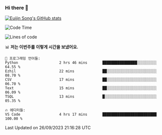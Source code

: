 ### Hi there 👋

[![Euijin Song's GitHub stats](https://github-readme-stats.vercel.app/api?username=lstar2397&count_private=true&show_icons=true&theme=tokyonight&locale=kr)](https://github.com/anuraghazra/github-readme-stats)

<!--START_SECTION:waka-->
![Code Time](http://img.shields.io/badge/Code%20Time-200%20hrs%204%20mins-blue)

![Lines of code](https://img.shields.io/badge/%EC%A0%80%EB%8A%94%20%EC%97%AC%ED%83%9C%EA%B9%8C%EC%A7%80%20-748.3%20thousand%20%EC%A4%84%EC%9D%98%20%EC%BD%94%EB%93%9C%EB%A5%BC%20%EC%9E%91%EC%84%B1%ED%96%88%EC%96%B4%EC%9A%94.-blue)

📊 **저는 이번주를 이렇게 시간을 보냈어요.** 

```text
💬 프로그래밍 언어들: 
Python                   2 hrs 46 mins       ████████████████░░░░░░░░░   64.55 % 
Ezhil                    22 mins             ██░░░░░░░░░░░░░░░░░░░░░░░   08.70 % 
CSV                      17 mins             ██░░░░░░░░░░░░░░░░░░░░░░░   06.70 % 
Text                     15 mins             ██░░░░░░░░░░░░░░░░░░░░░░░   06.09 % 
TSQL                     13 mins             █░░░░░░░░░░░░░░░░░░░░░░░░   05.35 % 

🔥 에디터들: 
VS Code                  4 hrs 17 mins       █████████████████████████   100.00 % 
```


 Last Updated on 26/09/2023 21:16:28 UTC
<!--END_SECTION:waka-->

<!--
**lstar2397/lstar2397** is a ✨ _special_ ✨ repository because its `README.md` (this file) appears on your GitHub profile.

Here are some ideas to get you started:

- 🔭 I’m currently working on ...
- 🌱 I’m currently learning ...
- 👯 I’m looking to collaborate on ...
- 🤔 I’m looking for help with ...
- 💬 Ask me about ...
- 📫 How to reach me: ...
- 😄 Pronouns: ...
- ⚡ Fun fact: ...
-->
